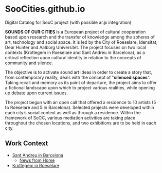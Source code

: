 # SooCities.github.io
Digital Catalog for SooC project (with possible ar.js integration)

**SOUNDS OF OUR CITIES** is a European project of cultural cooperation based upon research and the transfer of knowledge among the spheres of art, technology and social space. It is led by the City of Roeselare, Idensitat, Dear Hunter and Aalborg Universitet. The project focuses on two local contexts (Krottegem in Roeselare and Sant Andreu in Barcelona), as a critical reflection upon cultural identity in relation to the concepts of community and silence.

The objective is to activate sound art ideas in order to create a story that, from contemporary reality, deals with the concept of "**silenced spaces**". Taking recall and memory as its point of departure, the project aims to offer a fictional landscape upon which to project various realities, while opening up debate upon current issues.

The project begun with an open call that offered a residence to 10 artists (5 to Roeselare and 5 in Barcelona). Selected projects were developed within each city’s social context as well as through a residence. Within the framework of SoOC, various mediation activities are taking place throughout the chosen locations, and two exhibitions are to be held in each city.

## Work Context

- [Sant Andreu in Barcelona](./BCN/)
  - [News from Home](./BCN/news-from-home/) 
- [Krottegem in Roeselare](./RSL/)

